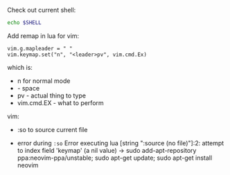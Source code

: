 Check out current shell:

```bash
echo $SHELL
```

Add remap in lua for vim:

```
vim.g.mapleader = " "
vim.keymap.set("n", "<leader>pv", vim.cmd.Ex)
```

which is:
 - n for normal mode
 - <leader> - space
 - pv - actual thing to type
 - vim.cmd.EX - what to perform

vim:
 - :so to source current file

 - error during `:so`  Error executing lua [string ":source (no file)"]:2: attempt to index field 'keymap' (a nil value)
  -> sudo add-apt-repository ppa:neovim-ppa/unstable; sudo apt-get update; sudo apt-get install neovim

